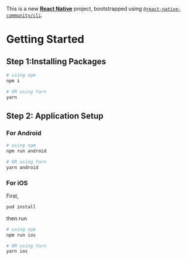 This is a new [**React Native**](https://reactnative.dev) project, bootstrapped using [`@react-native-community/cli`](https://github.com/react-native-community/cli).

# Getting Started


## Step 1:Installing Packages

```bash
# using npm
npm i

# OR using Yarn
yarn
```

## Step 2: Application Setup

### For Android

```bash
# using npm
npm run android

# OR using Yarn
yarn android
```

### For iOS
First, 
```bash
pod install
```
then run 

```bash
# using npm
npm run ios

# OR using Yarn
yarn ios
```

